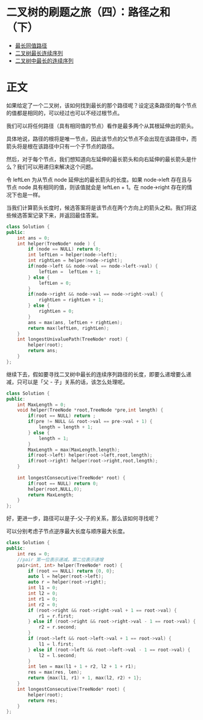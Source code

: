 # 二叉树的刷题之旅（四）：路径之和（下）

* [最长同值路径](https://leetcode-cn.com/problems/longest-univalue-path/) 
* [二叉树最长连续序列](https://leetcode-cn.com/problems/binary-tree-longest-consecutive-sequence/)
* [二叉树中最长的连续序列](https://leetcode-cn.com/problems/binary-tree-longest-consecutive-sequence-ii/)    

  


# 正文


如果给定了一个二叉树，该如何找到最长的那个路径呢？设定这条路径的每个节点的值都是相同的，可以经过也可以不经过根节点。

我们可以将任何路径（具有相同值的节点）看作是最多两个从其根延伸出的箭头。

具体地说，路径的根将是唯一节点，因此该节点的父节点不会出现在该路径中，而箭头将是根在该路径中只有一个子节点的路径。

然后，对于每个节点，我们想知道向左延伸的最长箭头和向右延伸的最长箭头是什么？我们可以用递归来解决这个问题。

令 leftLen 为从节点 node 延伸出的最长箭头的长度。如果 node->left 存在且与节点 node 具有相同的值，则该值就会是 leftLen + 1。在 node->right 存在的情况下也是一样。

当我们计算箭头长度时，候选答案将是该节点在两个方向上的箭头之和。我们将这些候选答案记录下来，并返回最佳答案。



```C++
class Solution {
public:
    int ans = 0;
    int helper(TreeNode* node ) {
        if (node == NULL) return 0;
        int leftLen = helper(node->left);
        int rightLen = helper(node->right);
        if(node->left && node->val == node->left->val) {
            leftLen =  leftLen + 1;
        } else {
            leftLen = 0;
        }
        if(node->right && node->val == node->right->val) {
            rightLen = rightLen + 1;
        } else {
            rightLen = 0;
        }
        ans = max(ans, leftLen + rightLen);
        return max(leftLen, rightLen);
    }
    int longestUnivaluePath(TreeNode* root) {
        helper(root);
        return ans;
    }
};
```

继续下去，假如要寻找二叉树中最长的连续序列路径的长度，即要么递增要么递减，只可以是「父 - 子」关系的话，该怎么处理呢。

```C++
class Solution {
public:
    int MaxLength = 0;
    void helper(TreeNode *root,TreeNode *pre,int length) {
        if(root == NULL) return ;
        if(pre != NULL && root->val == pre->val + 1) {
            length = length + 1;
        } else {
            length = 1;
        }
        MaxLength = max(MaxLength,length);
        if(root->left) helper(root->left,root,length);
        if(root->right) helper(root->right,root,length);
    }
    
    int longestConsecutive(TreeNode* root) {
        if(root == NULL) return 0;
        helper(root,NULL,0);
        return MaxLength;
    }
};
```

好，更进一步，路径可以是子-父-子的关系，那么该如何寻找呢？

可以分别考虑子节点逆序最大长度与顺序最大长度。

```C++
class Solution {
public:
    int res = 0;
    //pair 第一位表示递减。第二位表示递增
    pair<int, int> helper(TreeNode* root) {
        if (root == NULL) return {0, 0};
        auto l = helper(root->left);
        auto r = helper(root->right);
        int l1 = 0;
        int l2 = 0;
        int r1 = 0;
        int r2 = 0;
        if (root->right && root->right->val + 1 == root->val) {
            r1 = r.first;
        } else if (root->right && root->right->val - 1 == root->val) {
            r2 = r.second;
        }
        if (root->left && root->left->val + 1 == root->val) {
            l1 = l.first;
        } else if (root->left && root->left->val - 1 == root->val) {
            l2 = l.second;
        }
        int len = max(l1 + 1 + r2, l2 + 1 + r1);
        res = max(res, len);
        return {max(l1, r1) + 1, max(l2, r2) + 1};
    }
    int longestConsecutive(TreeNode* root) {
        helper(root);
        return res;
    }
};
```




